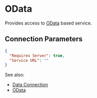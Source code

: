 <!-- TITLE: OData -->
<!-- SUBTITLE: -->

# OData

Provides access to [OData](https://www.odata.org/) based service. 

## Connection Parameters

```json
{
  "Requires Server": true,
  "Service URL": ""
}
``` 

See also:

  * [Data Connection](../data-connection.md)
  * [OData](https://www.odata.org/)
